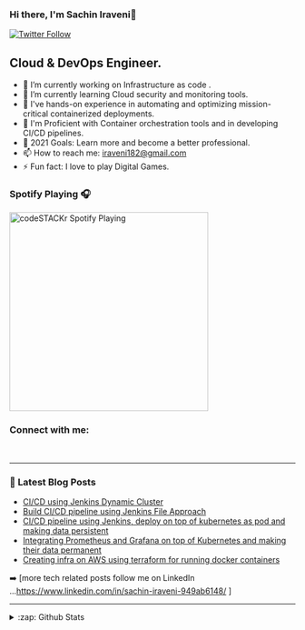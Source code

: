 <!--
**Sachiniraveni/Sachiniraveni** is a ✨ _special_ ✨ repository because its `README.md` (this file) appears on your GitHub profile.


Here are some ideas to get you started:

- 🔭 I’m currently working on ...
- 🌱 I’m currently learning ...
- 👯 I’m looking to collaborate on ...
- 🤔 I’m looking for help with ...
- 💬 Ask me about ...
- 📫 How to reach me: ...
- 😄 Pronouns: ...
- ⚡ Fun fact: ...
-->
### Hi there, I'm Sachin Iraveni👋

[![Twitter Follow](https://img.shields.io/twitter/follow/Code__blooded_?color=1DA1F2&logo=twitter&style=for-the-badge)](https://twitter.com/intent/follow?original_referer=https%3A%2F%2Fgithub.com%2FcodeSTACKr&screen_name=Cloudev_sh)

## Cloud & DevOps Engineer.

- 🔭 I’m currently working on Infrastructure as code .
- 🌱 I’m currently learning Cloud security and monitoring tools.
- 👯 I've hands-on experience in automating and optimizing mission-critical containerized deployments.
- 👯 I'm Proficient with Container orchestration tools and in developing CI/CD pipelines.
- 🥅 2021 Goals: Learn more and become a better professional.
- 📫 How to reach me: iraveni182@gmail.com
- ⚡ Fun fact: I love to play Digital Games.

### Spotify Playing 🎧
[<img src="https://now-playing-codestackr.vercel.app/api/spotify-playing" alt="codeSTACKr Spotify Playing" width="350" />](https://open.spotify.com/user/emzqr1jmqa8llh49rakqlo868)

### Connect with me:




<br />


---


### 📕 Latest Blog Posts

<!-- BLOG-POST-LIST:START -->
- [CI/CD using Jenkins Dynamic Cluster](https://medium.com/@code_.blooded/ci-cd-using-jenkins-dynamic-cluster-6668a2c9ec81)
- [Build CI/CD pipeline using Jenkins File Approach](https://medium.com/@code_.blooded/build-ci-cd-pipeline-using-jenkins-file-approach-4125b9a0653c)
- [CI/CD pipeline using Jenkins, deploy on top of kubernetes as pod and making data persistent](https://medium.com/@code_.blooded/ci-cd-pipeline-using-jenkins-deploy-on-top-of-kubernetes-as-pod-and-making-data-persistent-671cccebb71f)
- [Integrating Prometheus and Grafana on top of Kubernetes and making their data permanent](https://www.linkedin.com/pulse/integrati-prometheus-grafana-top-kubernetes-making-data-iraveni/?trackingId=UjRSenVVRXuiE8ol2Jxj8A%3D%3D)
- [Creating infra on AWS using terraform for running docker containers](https://github.com/Sachiniraveni/terraform-vpc)

<!-- BLOG-POST-LIST:END -->

➡️ [more tech related posts follow me on LinkedIn ...https://www.linkedin.com/in/sachin-iraveni-949ab6148/ ]

---

</details>



<details>
  <summary>:zap: Github Stats</summary>

  <img align="left" alt="Sachin's Github Stats" src="https://sachiniraveni.sachiniraveni.vercel.app/api?username=Sachiniraveni&show_icons=true&hide_border=true" />
  
</details>

